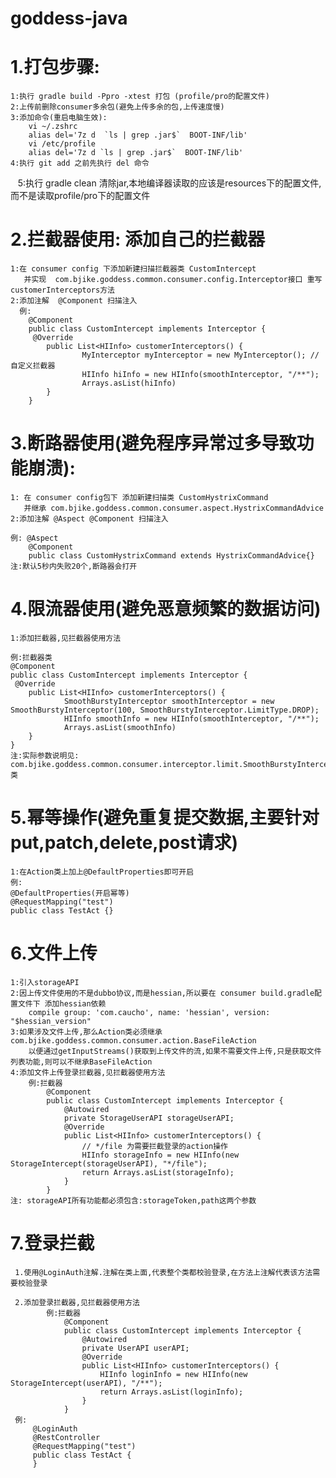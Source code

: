 # goddess-java

# 1.打包步骤:
    1:执行 gradle build -Ppro -xtest 打包 (profile/pro的配置文件)
    2:上传前删除consumer多余包(避免上传多余的包,上传速度慢)
    3:添加命令(重启电脑生效):
        vi ~/.zshrc
        alias del='7z d  `ls | grep .jar$`  BOOT-INF/lib'
        vi /etc/profile 
        alias del='7z d `ls | grep .jar$`  BOOT-INF/lib'
    4:执行 git add 之前先执行 del 命令
    5:执行 gradle clean 清除jar,本地编译器读取的应该是resources下的配置文件,而不是读取profile/pro下的配置文件
    
# 2.拦截器使用: 添加自己的拦截器
    1:在 consumer config 下添加新建扫描拦截器类 CustomIntercept
       并实现  com.bjike.goddess.common.consumer.config.Interceptor接口 重写customerInterceptors方法
    2:添加注解  @Component 扫描注入
      例:
        @Component
        public class CustomIntercept implements Interceptor {
         @Override
            public List<HIInfo> customerInterceptors() {
                    MyInterceptor myInterceptor = new MyInterceptor(); //自定义拦截器
                    HIInfo hiInfo = new HIInfo(smoothInterceptor, "/**");
                    Arrays.asList(hiInfo)
            }
        }
    
# 3.断路器使用(避免程序异常过多导致功能崩溃):
    1: 在 consumer config包下 添加新建扫描类 CustomHystrixCommand
       并继承 com.bjike.goddess.common.consumer.aspect.HystrixCommandAdvice
    2:添加注解 @Aspect @Component 扫描注入
    
    例: @Aspect
        @Component
        public class CustomHystrixCommand extends HystrixCommandAdvice{}
    注:默认5秒内失败20个,断路器会打开
    
# 4.限流器使用(避免恶意频繁的数据访问)
    1:添加拦截器,见拦截器使用方法
   
    例:拦截器类
    @Component
    public class CustomIntercept implements Interceptor {
     @Override
        public List<HIInfo> customerInterceptors() {
                SmoothBurstyInterceptor smoothInterceptor = new SmoothBurstyInterceptor(100, SmoothBurstyInterceptor.LimitType.DROP);
                HIInfo smoothInfo = new HIInfo(smoothInterceptor, "/**");
                Arrays.asList(smoothInfo)
        }
    }
    注:实际参数说明见: com.bjike.goddess.common.consumer.interceptor.limit.SmoothBurstyInterceptor 类
    
# 5.幂等操作(避免重复提交数据,主要针对put,patch,delete,post请求)
    1:在Action类上加上@DefaultProperties即可开启
    例:
    @DefaultProperties(开启幂等)
    @RequestMapping("test")
    public class TestAct {}

# 6.文件上传
    1:引入storageAPI
    2:因上传文件使用的不是dubbo协议,而是hessian,所以要在 consumer build.gradle配置文件下 添加hessian依赖   
        compile group: 'com.caucho', name: 'hessian', version: "$hessian_version"    
    3:如果涉及文件上传,那么Action类必须继承 com.bjike.goddess.common.consumer.action.BaseFileAction 
        以便通过getInputStreams()获取到上传文件的流,如果不需要文件上传,只是获取文件列表功能,则可以不继承BaseFileAction  
    4:添加文件上传登录拦截器,见拦截器使用方法
        例:拦截器
            @Component
            public class CustomIntercept implements Interceptor {
                @Autowired
                private StorageUserAPI storageUserAPI;
                @Override
                public List<HIInfo> customerInterceptors() {
                    // */file 为需要拦截登录的action操作
                    HIInfo storageInfo = new HIInfo(new StorageIntercept(storageUserAPI), "*/file");
                    return Arrays.asList(storageInfo);
                }
            }
    注: storageAPI所有功能都必须包含:storageToken,path这两个参数 
    
 # 7.登录拦截
     1.使用@LoginAuth注解.注解在类上面,代表整个类都校验登录,在方法上注解代表该方法需要校验登录
    
     2.添加登录拦截器,见拦截器使用方法
            例:拦截器
                @Component
                public class CustomIntercept implements Interceptor {
                    @Autowired
                    private UserAPI userAPI;
                    @Override
                    public List<HIInfo> customerInterceptors() {
                        HIInfo loginInfo = new HIInfo(new StorageIntercept(userAPI), "/**");
                        return Arrays.asList(loginInfo);
                    }
                }
     例:
         @LoginAuth
         @RestController
         @RequestMapping("test")
         public class TestAct {
         }
    
    
    
